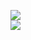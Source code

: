 [![](https://img.shields.io/badge/Made%20With-Github%20Spray-lightgrey.svg?style=for-the-badge&logo=github)](https://github.com/Annihil/github-spray#4383)  
[![](https://i.imgur.com/2DrTn0Z.gif)](https://github.com/Annihil/github-spray)